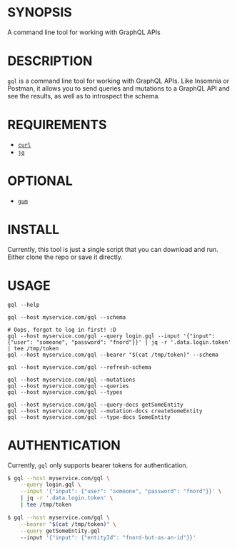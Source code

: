 # SYNOPSIS

A command line tool for working with GraphQL APIs

# DESCRIPTION

`gql` is a command line tool for working with GraphQL APIs. Like Insomnia or
Postman, it allows you to send queries and mutations to a GraphQL API and see
the results, as well as to introspect the schema.

# REQUIREMENTS

- [`curl`](https://github.com/curl/curl)
- [`jq`](https://github.com/jqlang/jq)

# OPTIONAL

- [`gum`](https://github.com/charmbracelet/gum)

# INSTALL

Currently, this tool is just a single script that you can download and run.
Either clone the repo or save it directly.

# USAGE

```
gql --help

gql --host myservice.com/gql --schema

# Oops, forgot to log in first! :D
gql --host myservice.com/gql --query login.gql --input '{"input": {"user": "someone", "password": "fnord"}}' | jq -r '.data.login.token' | tee /tmp/token
gql --host myservice.com/gql --bearer "$(cat /tmp/token)" --schema

gql --host myservice.com/gql --refresh-schema

gql --host myservice.com/gql --mutations
gql --host myservice.com/gql --queries
gql --host myservice.com/gql --types

gql --host myservice.com/gql --query-docs getSomeEntity
gql --host myservice.com/gql --mutation-docs createSomeEntity
gql --host myservice.com/gql --type-docs SomeEntity
```

# AUTHENTICATION

Currently, `gql` only supports bearer tokens for authentication.

```sh
$ gql --host myservice.com/gql \
    --query login.gql \
    --input '{"input": {"user": "someone", "password": "fnord"}}' \
    | jq -r '.data.login.token' \
    | tee /tmp/token

$ gql --host myservice.com/gql \
    --bearer "$(cat /tmp/token)" \
    --query getSomeEntity.gql
    --input '{"input": {"entityId": "fnord-but-as-an-id"}}'
```

